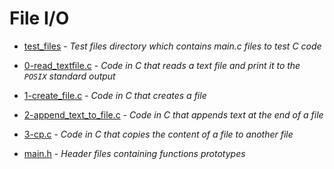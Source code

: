 # File I/O

- [test_files](https://github.com/KristiSeraj/holbertonschool-low_level_programming/tree/main/0x15-file_io/test_files) - *Test files directory which contains main.c files to test C code* 

- [0-read_textfile.c](https://github.com/KristiSeraj/holbertonschool-low_level_programming/blob/main/0x15-file_io/0-read_textfile.c) - *Code in C that reads a text file and print it to the `POSIX` standard output*

- [1-create_file.c](https://github.com/KristiSeraj/holbertonschool-low_level_programming/blob/main/0x15-file_io/1-create_file.c) - *Code in C that creates a file*

- [2-append_text_to_file.c](https://github.com/KristiSeraj/holbertonschool-low_level_programming/blob/main/0x15-file_io/2-append_text_to_file.c) - *Code in C that appends text at the end of a file*

- [3-cp.c](https://github.com/KristiSeraj/holbertonschool-low_level_programming/blob/main/0x15-file_tio/3-cp.c) - *Code in C that copies the content of a file to another file*

- [main.h](https://github.com/KristiSeraj/holbertonschool-low_level_programming/blob/main/0x15-file_io/main.h) - *Header files containing functions prototypes*
